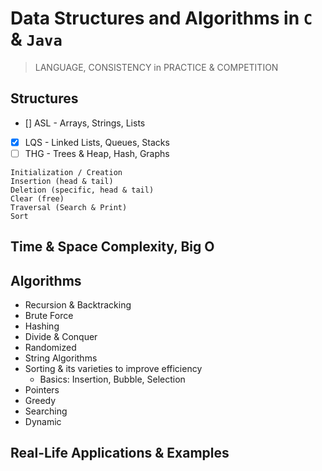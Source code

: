 # Data Structures and Algorithms in `C` & `Java`

> LANGUAGE, CONSISTENCY in PRACTICE & COMPETITION

## Structures 
- [] ASL - Arrays, Strings, Lists
- [x] LQS - Linked Lists, Queues, Stacks
- [ ] THG - Trees & Heap, Hash, Graphs 
```
Initialization / Creation 
Insertion (head & tail)
Deletion (specific, head & tail)
Clear (free)
Traversal (Search & Print)
Sort
```

## Time & Space Complexity, Big O

## Algorithms
- Recursion & Backtracking
- Brute Force
- Hashing
- Divide & Conquer
- Randomized
- String Algorithms
- Sorting & its varieties to improve efficiency
    - Basics: Insertion, Bubble, Selection
- Pointers
- Greedy
- Searching
- Dynamic

## Real-Life Applications & Examples 
